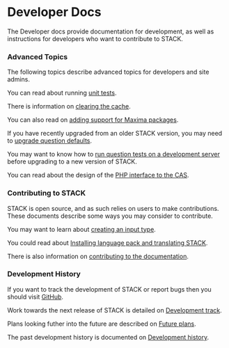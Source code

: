 # Developer Docs

The Developer docs provide documentation for development, as well as instructions for developers who want to contribute to STACK.

### Advanced Topics

The following topics describe advanced topics for developers and site admins.

You can read about running [unit tests](Unit_tests).

There is information on [clearing the cache](Question_state_caching.md).

You can also read on [adding support for Maxima packages](Maxima_packages.md).

If you have recently upgraded from an older STACK version, you may need to [upgrade question defaults](UpgradeDefaults.md).

You may want to know how to [run question tests on a development server](Running_question_tests_other_site.md) before upgrading to a new version of STACK.

You can read about the design of the [PHP interface to the CAS](PHP-CAS.md).

### Contributing to STACK

STACK is open source, and as such relies on users to make contributions. These documents describe some ways you may consider to contribute.

You may want to learn about [creating an input type](Creating_an_input_type.md).

You could read about [Installing language pack and translating STACK](Language_packs.md).

There is also information on [contributing to the documentation](Documentation.md).

### Development History

If you want to track the development of STACK or report bugs then you should visit [GitHub](https://github.com/maths/moodle-qtype_stack).

Work towards the next release of STACK is detailed on [Development track](Development_track.md).

Plans looking futher into the future are described on [Future plans](Future_plans.md).

The past development history is documented on [Development history](Development_history.md).
